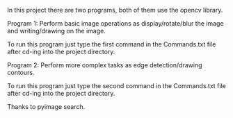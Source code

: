 In this project there are two programs, both of them use the opencv library.

Program 1:
Perform basic image operations as display/rotate/blur the image and writing/drawing on
the image.

To run this program just type the first command in the Commands.txt file after cd-ing
into the project directory.

Program 2:
Perform more complex tasks as edge detection/drawing contours. 

To run this program just type the second command in the Commands.txt file after cd-ing
into the project directory.

Thanks to pyimage search. 